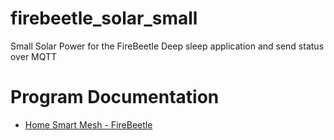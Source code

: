 # firebeetle_solar_small
Small Solar Power for the FireBeetle Deep sleep application and send status over MQTT

# Program Documentation

* [Home Smart Mesh - FireBeetle](https://www.homesmartmesh.com/docs/microcontrollers/esp32/fire-beetle/)
